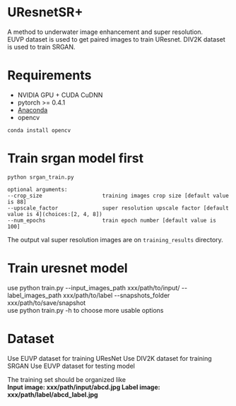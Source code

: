 # UResnetSR+

A method to underwater image enhancement and super resolution.  
EUVP dataset is used to get paired images to train UResnet.
DIV2K dataset is used to train SRGAN.

# Requirements

- NVIDIA GPU + CUDA CuDNN
- pytorch >= 0.4.1
- [Anaconda](https://www.anaconda.com/download/)
- opencv

```
conda install opencv
```

# Train srgan model first

```
python srgan_train.py

optional arguments:
--crop_size                   training images crop size [default value is 88]
--upscale_factor              super resolution upscale factor [default value is 4](choices:[2, 4, 8])
--num_epochs                  train epoch number [default value is 100]
```

The output val super resolution images are on `training_results` directory.

# Train uresnet model

use python train.py --input_images_path xxx/path/to/input/ --label_images_path xxx/path/to/label --snapshots_folder xxx/path/to/save/snapshot  
use python train.py -h to choose more usable options

# Dataset

Use EUVP dataset for training UResNet
Use DIV2K dataset for training SRGAN
Use EUVP dataset for testing model

The training set should be organized like  
**Input image: xxx/path/input/abcd.jpg Label image: xxx/path/label/abcd_label.jpg**

